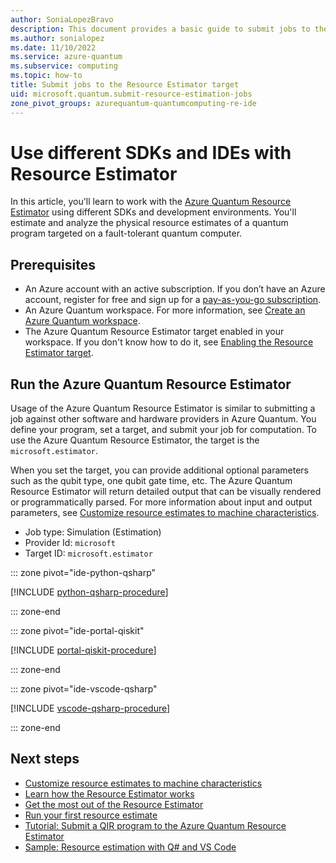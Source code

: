 ```yaml
---
author: SoniaLopezBravo
description: This document provides a basic guide to submit jobs to the Azure Quantum Resources Estimator
ms.author: sonialopez
ms.date: 11/10/2022
ms.service: azure-quantum
ms.subservice: computing
ms.topic: how-to
title: Submit jobs to the Resource Estimator target
uid: microsoft.quantum.submit-resource-estimation-jobs
zone_pivot_groups: azurequantum-quantumcomputing-re-ide
---
```


# Use different SDKs and IDEs with Resource Estimator

In this article, you'll learn to work with the [Azure Quantum Resource Estimator](xref:microsoft.quantum.overview.resources-estimator) using different SDKs and development environments. You'll estimate and analyze the physical resource estimates of a quantum program targeted on a fault-tolerant quantum computer.

## Prerequisites

- An Azure account with an active subscription. If you don’t have an Azure account, register for free and sign up for a [pay-as-you-go subscription](https://azure.microsoft.com/pricing/purchase-options/pay-as-you-go/).
- An Azure Quantum workspace. For more information, see [Create an Azure Quantum workspace](xref:microsoft.quantum.how-to.workspace).
- The Azure Quantum Resource Estimator target enabled in your workspace. If you don't know how to do it, see [Enabling the Resource Estimator target](xref:microsoft.quantum.quickstarts.computing.resources-estimator#enable-the-resources-estimator-in-your-workspace).

## Run the Azure Quantum Resource Estimator

Usage of the Azure Quantum Resource Estimator is similar to submitting a job against other software and hardware providers in Azure Quantum.
You define your program, set a target, and submit your job for computation. To use the Azure Quantum Resource Estimator, the target is the `microsoft.estimator`. 

When you set the target, you can provide additional optional parameters such as the qubit type, one qubit gate time, etc. 
The Azure Quantum Resource Estimator will return detailed output that can be visually rendered or programmatically parsed. For more information about input and output parameters, see [Customize resource estimates to machine characteristics](xref:microsoft.quantum.overview.resources-estimator).

- Job type: Simulation (Estimation)
- Provider Id: `microsoft`
- Target ID: `microsoft.estimator`

::: zone pivot="ide-python-qsharp"

[!INCLUDE [python-qsharp-procedure](includes/how-to-submit-resources-estimation-include-python.md)]

::: zone-end

::: zone pivot="ide-portal-qiskit"

[!INCLUDE [portal-qiskit-procedure](includes/how-to-submit-resources-estimation-include-qiskit.md)]

::: zone-end

::: zone pivot="ide-vscode-qsharp"

[!INCLUDE [vscode-qsharp-procedure](includes/how-to-submit-resources-estimation-include-vscode.md)]

::: zone-end

## Next steps

- [Customize resource estimates to machine characteristics](xref:microsoft.quantum.overview.resources-estimator)
- [Learn how the Resource Estimator works](xref:microsoft.quantum.learn-how-resource-estimator-works)
- [Get the most out of the Resource Estimator](xref:microsoft.quantum.work-with-resource-estimator)
- [Run your first resource estimate](xref:microsoft.quantum.quickstarts.computing.resources-estimator)
- [Tutorial: Submit a QIR program to the Azure Quantum Resource Estimator](xref:microsoft.quantum.tutorial.resource-estimator.qir)
- [Sample: Resource estimation with Q# and VS Code](https://github.com/microsoft/Quantum/tree/main/samples/azure-quantum/resource-estimation/integer-factorization-with-cli)
